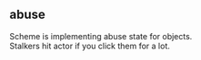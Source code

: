 ## abuse

Scheme is implementing abuse state for objects. <br/>
Stalkers hit actor if you click them for a lot.
